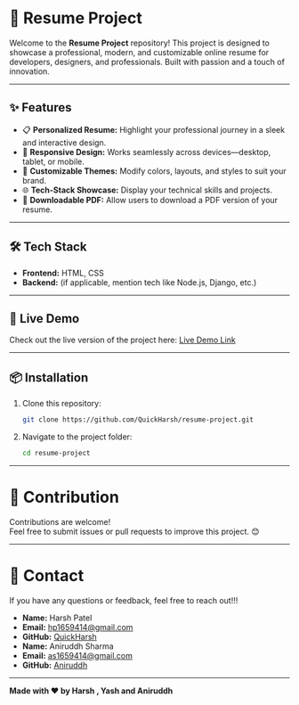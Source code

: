 # 🌟 Resume Project

Welcome to the **Resume Project** repository! This project is designed to showcase a professional, modern, and customizable online resume for developers, designers, and professionals. Built with passion and a touch of innovation. 

---

## ✨ Features

- 📋 **Personalized Resume:** Highlight your professional journey in a sleek and interactive design.  
- 🚀 **Responsive Design:** Works seamlessly across devices—desktop, tablet, or mobile.  
- 🎨 **Customizable Themes:** Modify colors, layouts, and styles to suit your brand.  
- 🌐 **Tech-Stack Showcase:** Display your technical skills and projects.  
- 💼 **Downloadable PDF:** Allow users to download a PDF version of your resume.  

---

## 🛠️ Tech Stack

- **Frontend:** HTML, CSS  
- **Backend:** (if applicable, mention tech like Node.js, Django, etc.)  

---

## 🚀 Live Demo

Check out the live version of the project here: [Live Demo Link](https://quickharsh.github.io/resume-project/)

---

## 📦 Installation

1. Clone this repository:  
   ```bash
   git clone https://github.com/QuickHarsh/resume-project.git
   ```
2. Navigate to the project folder:  
   ```bash
   cd resume-project
   ```
---

# 🌟 Contribution

Contributions are welcome!  
Feel free to submit issues or pull requests to improve this project. 😊

---

# 📧 Contact

If you have any questions or feedback, feel free to reach out!!! 

- **Name:** Harsh Patel
- **Email:** hp1659414@gmail.com 
- **GitHub:** [QuickHarsh](https://github.com/QuickHarsh)
- **Name:** Aniruddh Sharma
- **Email:** as1659414@gmail.com
- **GitHub:** [Aniruddh](https://github.com/Aniruddh-14)


---

**Made with ❤️ by Harsh , Yash and Aniruddh**  
